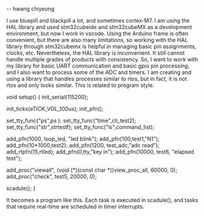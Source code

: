 -- hwang chiyeong

I use bluepill and blackpill a lot, and sometimes cortex-M7. I am using the HAL library and used stm32cubeide and stm32cubeMX as a development environment, but now I work in vscode.
Using the Arduino frame is often convenient, but there are also many limitations, so working with the HAL library through stm32cubemx is helpful in managing basic pin assignments, clocks, etc.
Nevertheless, the HAL library is inconvenient. It still cannot handle multiple grades of products with consistency.
So, I want to work with my library for basic UART communication and basic gpio pin processing, and I also want to process some of the ADC and timers.
I am creating and using a library that handles processes similar to rtos, but in fact, it is not rtos and only looks similar.
This is related to program style.
 

void setup() {
   init_serial(115200);

   init_ticks(eTICK_VOL_100us);
   init_pfn();

   set_tty_func("ps",ps );
   set_tty_func("time",cli_test2);
   set_tty_func("str",strtestf);
   set_tty_func("ls",command_list);

   add_pfn(1000, loop_led, "led blink");
   add_pfn(100,test1,"N1");
   add_pfn(10*1000,test2);
   add_pfn(1200, test_adc,"adc read");
   add_rtpfn(15,rtled);
   add_pfn(0,tty,"key in");
   add_pfn(10000, test6, "elapsed test");
  
   add_proc("viewall", (void (*)(const char *))view_proc_all, 60000, 0);
   add_proc("check", test5, 20000, 0);
  
   scadule();
}

It becomes a program like this.
Each task is executed in scadule(), and tasks that require real-time are scheduled in timer interrupts.
